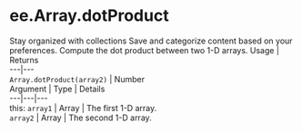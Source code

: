  
#  ee.Array.dotProduct
Stay organized with collections  Save and categorize content based on your preferences. 
Compute the dot product between two 1-D arrays. Usage | Returns  
---|---  
`Array.dotProduct(array2)` | Number  
Argument | Type | Details  
---|---|---  
this: `array1` | Array | The first 1-D array.  
`array2` | Array | The second 1-D array.  
